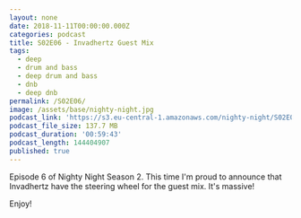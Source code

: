 ```yaml
---
layout: none
date: 2018-11-11T00:00:00.000Z
categories: podcast
title: S02E06 - Invadhertz Guest Mix
tags:
  - deep
  - drum and bass
  - deep drum and bass
  - dnb
  - deep dnb
permalink: /S02E06/
image: /assets/base/nighty-night.jpg
podcast_link: 'https://s3.eu-central-1.amazonaws.com/nighty-night/S02E06.mp3'
podcast_file_size: 137.7 MB
podcast_duration: '00:59:43'
podcast_length: 144404907
published: true
---
```

Episode 6 of Nighty Night Season 2. This time I'm proud to announce that Invadhertz have the steering wheel for the guest mix. It's massive!

Enjoy!
